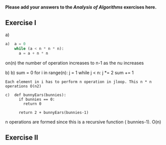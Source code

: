 #### Please add your answers to the ***Analysis of  Algorithms*** exercises here.

## Exercise I

a)

```python
a)  a = 0
    while (a < n * n * n):
      a = a + n * n
```
on(n) the number of operation increases to n-1 as the nu increases

b)
b)  sum = 0
    for i in range(n):
      j = 1
      while j < n:
        j *= 2
        sum += 1
```
Each element in i has to perform n operation in jloop. This n * n operations O(n2)

c)  def bunnyEars(bunnies):
      if bunnies == 0:
        return 0

      return 2 + bunnyEars(bunnies-1)
```

n operations are formed since this is a recursive function ( bunnies-1).
O(n)

## Exercise II


